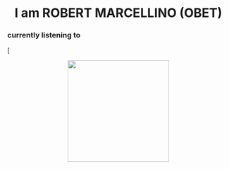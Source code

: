<h1 align= "center"><b> I am ROBERT MARCELLINO (OBET)</b>

### currently listening to
[<p align="center">  <img src="https://media.giphy.com/media/UqpjszfpiOiLA0L5le/giphy.gif" width="230px">



